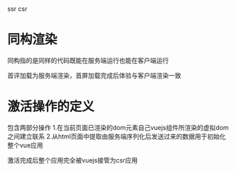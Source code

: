 ssr
csr
# 同构渲染

同构指的是同样的代码既能在服务端运行也能在客户端运行

首评加载为服务端渲染，首屏加载完成后体验与客户端渲染一致

# 激活操作的定义

包含两部分操作
1.在当前页面已渲染的dom元素自己vuejs组件所渲染的虚拟dom之间建立联系
2.从html页面中提取由服务端序列化后发送过来的数据用于初始化整个vue应用

激活完成后整个应用完全被vuejs接管为csr应用
